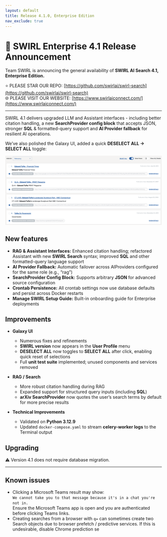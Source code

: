 ```yaml
---
layout: default
title: Release 4.1.0, Enterprise Edition
nav_exclude: true
---
```


# 🚀 SWIRL Enterprise 4.1 Release Announcement

Team SWIRL is announcing the general availability of **SWIRL AI Search 4.1, Enterprise Edition.**
  
⭐ PLEASE STAR OUR REPO: [https://github.com/swirlai/swirl-search](https://github.com/swirlai/swirl-search)  
🌐 PLEASE VISIT OUR WEBSITE: [https://www.swirlaiconnect.com/](https://www.swirlaiconnect.com/)  

---

SWIRL 4.1 delivers upgraded LLM and Assistant interfaces - including better citation handling, a new **SearchProvider config block** that accepts JSON, stronger **SQL** & formatted-query support and **AI Provider fallback** for resilient AI operations. 

We’ve also polished the Galaxy UI, added a quick **DESELECT ALL → SELECT ALL** toggle:

![SWIRL Galaxy UI showing select all toggle](../images/4_1_0-SelectAll.png)

## New features

- **RAG & Assistant Interfaces:** Enhanced citation handling; refactored Assistant with new **SWIRL Search** syntax; improved **SQL** and other formatted-query language support  
- **AI Provider Fallback:** Automatic failover across AIProviders configured for the same role (e.g., “rag”)  
- **SearchProvider Config Block:** Supports arbitrary **JSON** for advanced source configuration
- **Crontab Persistence:** All crontab settings now use database defaults and persist across Docker restarts  
- **Manage SWIRL Setup Guide:** Built-in onboarding guide for Enterprise deployments

## Improvements

- **Galaxy UI**  
  - Numerous fixes and refinements  
  - **SWIRL version** now appears in the **User Profile** menu  
  - **DESELECT ALL** now toggles to **SELECT ALL** after click, enabling quick reset of selections  
  - Full **unit test suite** implemented; unused components and services removed

- **RAG / Search**  
  - More robust citation handling during RAG  
  - Expanded support for structured query inputs (including **SQL**)  
  - **arXiv SearchProvider** now quotes the user’s search terms by default for more precise results

- **Technical Improvements**  
  - Validated on **Python 3.12.9**  
  - Updated `docker-compose.yaml` to stream **celery-worker logs** to the Terminal output  

## Upgrading

⚠️ Version 4.1 does not require database migration.  

---

## Known issues

- Clicking a Microsoft Teams result may show:  
  `We cannot take you to that message because it's in a chat you're not in.`  
  Ensure the Microsoft Teams app is open and you are authenticated before clicking Teams links.  
- Creating searches from a browser with `q=` can sometimes create two Search objects due to browser prefetch / predictive services. If this is undesirable, disable Chrome prediction se
